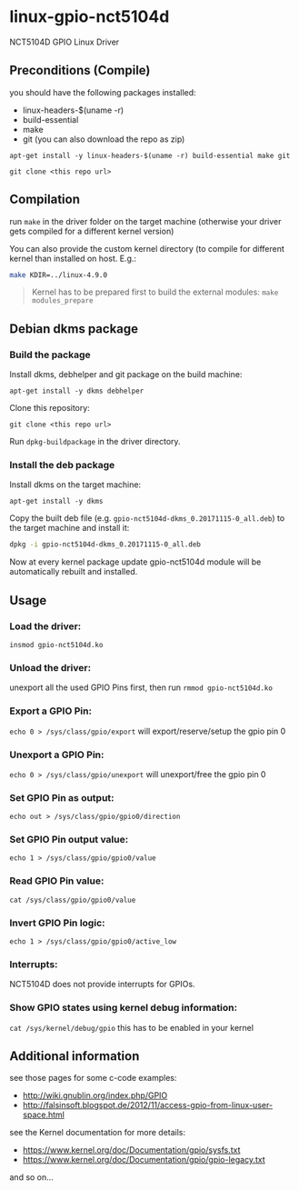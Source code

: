 # linux-gpio-nct5104d
NCT5104D GPIO Linux Driver

## Preconditions (Compile) ##
you should have the following packages installed:
* linux-headers-$(uname -r)
* build-essential
* make
* git (you can also download the repo as zip)

`apt-get install -y linux-headers-$(uname -r) build-essential make git`

`git clone <this repo url>`

## Compilation ##
run `make` in the driver folder on the target machine
(otherwise your driver gets compiled for a different kernel version)

You can also provide the custom kernel directory (to compile for different
kernel than installed on host. E.g.:

```sh
make KDIR=../linux-4.9.0
```

> Kernel has to be prepared first to build the external modules:
> `make modules_prepare`

## Debian dkms package ##

### Build the package ###
Install dkms, debhelper and git package on the build machine:

`apt-get install -y dkms debhelper`

Clone this repository:

`git clone <this repo url>`

Run `dpkg-buildpackage` in the driver directory.

### Install the deb package ###
Install dkms on the target machine:

`apt-get install -y dkms`

Copy the built deb file (e.g. `gpio-nct5104d-dkms_0.20171115-0_all.deb`)
to the target machine and install it:

```sh
dpkg -i gpio-nct5104d-dkms_0.20171115-0_all.deb
```

Now at every kernel package update gpio-nct5104d module will be automatically
rebuilt and installed.

## Usage ##

### Load the driver: ###
`insmod gpio-nct5104d.ko`

### Unload the driver: ###
unexport all the used GPIO Pins first, then run
`rmmod gpio-nct5104d.ko`

### Export a GPIO Pin: ###
`echo 0 > /sys/class/gpio/export` will export/reserve/setup the gpio pin 0

### Unexport a GPIO Pin: ###
`echo 0 > /sys/class/gpio/unexport` will unexport/free the gpio pin 0

### Set GPIO Pin as output: ###
`echo out > /sys/class/gpio/gpio0/direction`

### Set GPIO Pin output value: ###
`echo 1 > /sys/class/gpio/gpio0/value`

### Read GPIO Pin value: ###
`cat /sys/class/gpio/gpio0/value`

### Invert GPIO Pin logic: ###
`echo 1 > /sys/class/gpio/gpio0/active_low`

### Interrupts: ###

NCT5104D does not provide interrupts for GPIOs.

### Show GPIO states using kernel debug information: ###
`cat /sys/kernel/debug/gpio`
this has to be enabled in your kernel

## Additional information ##
see those pages for some c-code examples:

* http://wiki.gnublin.org/index.php/GPIO
* http://falsinsoft.blogspot.de/2012/11/access-gpio-from-linux-user-space.html

see the Kernel documentation for more details:

* https://www.kernel.org/doc/Documentation/gpio/sysfs.txt
* https://www.kernel.org/doc/Documentation/gpio/gpio-legacy.txt

and so on...
